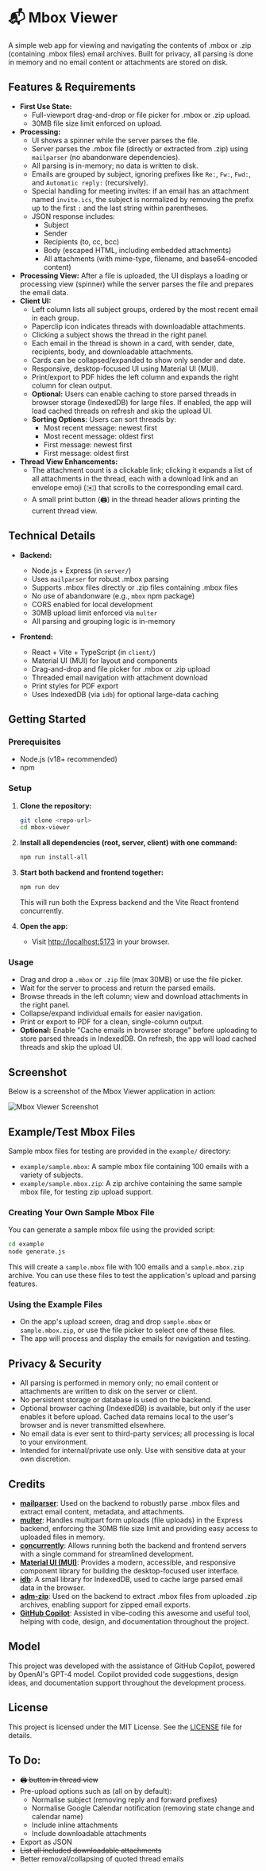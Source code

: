 # 📬 Mbox Viewer

A simple web app for viewing and navigating the contents of .mbox or .zip (containing .mbox files) email archives. Built for privacy, all parsing is done in memory and no email content or attachments are stored on disk.

## Features & Requirements

- **First Use State:**
  - Full-viewport drag-and-drop or file picker for .mbox or .zip upload.
  - 30MB file size limit enforced on upload.
- **Processing:**
  - UI shows a spinner while the server parses the file.
  - Server parses the .mbox file (directly or extracted from .zip) using `mailparser` (no abandonware dependencies).
  - All parsing is in-memory; no data is written to disk.
  - Emails are grouped by subject, ignoring prefixes like `Re:`, `Fw:`, `Fwd:`, and `Automatic reply:` (recursively).
  - Special handling for meeting invites: if an email has an attachment named `invite.ics`, the subject is normalized by removing the prefix up to the first `:` and the last string within parentheses.
  - JSON response includes:
    - Subject
    - Sender
    - Recipients (to, cc, bcc)
    - Body (escaped HTML, including embedded attachments)
    - All attachments (with mime-type, filename, and base64-encoded content)
- **Processing View:** After a file is uploaded, the UI displays a loading or processing view (spinner) while the server parses the file and prepares the email data.
- **Client UI:**
  - Left column lists all subject groups, ordered by the most recent email in each group.
  - Paperclip icon indicates threads with downloadable attachments.
  - Clicking a subject shows the thread in the right panel.
  - Each email in the thread is shown in a card, with sender, date, recipients, body, and downloadable attachments.
  - Cards can be collapsed/expanded to show only sender and date.
  - Responsive, desktop-focused UI using Material UI (MUI).
  - Print/export to PDF hides the left column and expands the right column for clean output.
  - **Optional:** Users can enable caching to store parsed threads in browser storage (IndexedDB) for large files. If enabled, the app will load cached threads on refresh and skip the upload UI.
  - **Sorting Options:** Users can sort threads by:
    - Most recent message: newest first
    - Most recent message: oldest first
    - First message: newest first
    - First message: oldest first
- **Thread View Enhancements:**
  - The attachment count is a clickable link; clicking it expands a list of all attachments in the thread, each with a download link and an envelope emoji (✉️) that scrolls to the corresponding email card.
  - A small print button (🖨️) in the thread header allows printing the current thread view.

## Technical Details

- **Backend:**

  - Node.js + Express (in `server/`)
  - Uses `mailparser` for robust .mbox parsing
  - Supports .mbox files directly or .zip files containing .mbox files
  - No use of abandonware (e.g., `mbox` npm package)
  - CORS enabled for local development
  - 30MB upload limit enforced via `multer`
  - All parsing and grouping logic is in-memory

- **Frontend:**
  - React + Vite + TypeScript (in `client/`)
  - Material UI (MUI) for layout and components
  - Drag-and-drop and file picker for .mbox or .zip upload
  - Threaded email navigation with attachment download
  - Print styles for PDF export
  - Uses IndexedDB (via `idb`) for optional large-data caching

## Getting Started

### Prerequisites

- Node.js (v18+ recommended)
- npm

### Setup

1. **Clone the repository:**

   ```sh
   git clone <repo-url>
   cd mbox-viewer
   ```

2. **Install all dependencies (root, server, client) with one command:**

   ```sh
   npm run install-all
   ```

3. **Start both backend and frontend together:**

   ```sh
   npm run dev
   ```

   This will run both the Express backend and the Vite React frontend concurrently.

4. **Open the app:**
   - Visit [http://localhost:5173](http://localhost:5173) in your browser.

### Usage

- Drag and drop a `.mbox` or `.zip` file (max 30MB) or use the file picker.
- Wait for the server to process and return the parsed emails.
- Browse threads in the left column; view and download attachments in the right panel.
- Collapse/expand individual emails for easier navigation.
- Print or export to PDF for a clean, single-column output.
- **Optional:** Enable "Cache emails in browser storage" before uploading to store parsed threads in IndexedDB. On refresh, the app will load cached threads and skip the upload UI.

## Screenshot

Below is a screenshot of the Mbox Viewer application in action:

![Mbox Viewer Screenshot](./screenshot.webp)

## Example/Test Mbox Files

Sample mbox files for testing are provided in the `example/` directory:

- `example/sample.mbox`: A sample mbox file containing 100 emails with a variety of subjects.
- `example/sample.mbox.zip`: A zip archive containing the same sample mbox file, for testing zip upload support.

### Creating Your Own Sample Mbox File

You can generate a sample mbox file using the provided script:

```sh
cd example
node generate.js
```

This will create a `sample.mbox` file with 100 emails and a `sample.mbox.zip` archive. You can use these files to test the application's upload and parsing features.

### Using the Example Files

- On the app's upload screen, drag and drop `sample.mbox` or `sample.mbox.zip`, or use the file picker to select one of these files.
- The app will process and display the emails for navigation and testing.

## Privacy & Security

- All parsing is performed in memory only; no email content or attachments are written to disk on the server or client.
- No persistent storage or database is used on the backend.
- Optional browser caching (IndexedDB) is available, but only if the user enables it before upload. Cached data remains local to the user's browser and is never transmitted elsewhere.
- No email data is ever sent to third-party services; all processing is local to your environment.
- Intended for internal/private use only. Use with sensitive data at your own discretion.

## Credits

- [**mailparser**](https://github.com/nodemailer/mailparser): Used on the backend to robustly parse .mbox files and extract email content, metadata, and attachments.
- [**multer**](https://github.com/expressjs/multer): Handles multipart form uploads (file uploads) in the Express backend, enforcing the 30MB file size limit and providing easy access to uploaded files in memory.
- [**concurrently**](https://github.com/open-cli-tools/concurrently): Allows running both the backend and frontend servers with a single command for streamlined development.
- [**Material UI (MUI)**](https://mui.com/): Provides a modern, accessible, and responsive component library for building the desktop-focused user interface.
- [**idb**](https://github.com/jakearchibald/idb): A small library for IndexedDB, used to cache large parsed email data in the browser.
- [**adm-zip**](https://github.com/cthackers/adm-zip): Used on the backend to extract .mbox files from uploaded .zip archives, enabling support for zipped email exports.
- [**GitHub Copilot**](https://github.com/features/copilot): Assisted in vibe-coding this awesome and useful tool, helping with code, design, and documentation throughout the project.

## Model

This project was developed with the assistance of GitHub Copilot, powered by OpenAI's GPT-4 model. Copilot provided code suggestions, design ideas, and documentation support throughout the development process.

## License

This project is licensed under the MIT License. See the [LICENSE](./LICENSE) file for details.

## To Do:

- ~~🖨️ button in thread view~~
- Pre-upload options such as (all on by default):
  - Normalise subject (removing reply and forward prefixes)
  - Normalise Google Calendar notification (removing state change and calendar name)
  - Include inline attachments
  - Include downloadable attachments
- Export as JSON
- ~~List all included downloadable attachments~~
- Better removal/collapsing of quoted thread emails
